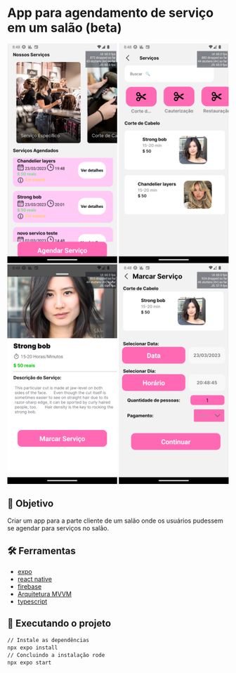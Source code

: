 # App para agendamento de serviço em um salão (beta)

<div align="center">
	<img src="./src/Assets/gitScreeshots/Screenshot_1679604502.png" width="250" alt="web"/>
  <img src="./src/Assets/gitScreeshots/Screenshot_1679604514.png" width="250" alt="web"/>
  <img src="./src/Assets/gitScreeshots/Screenshot_1679604523.png" width="250" alt="web"/>
  <img src="./src/Assets/gitScreeshots/Screenshot_1679604532.png" width="250" alt="web"/>
</div>

## :dart: Objetivo

Criar um app para a parte cliente de um salão onde os usuários pudessem se agendar para serviços no salão.

## :hammer_and_wrench: Ferramentas

- [expo](https://expo.dev)
- [react native](https://reactnative.dev)
- [firebase](https://firebase.google.com/)
- [Arquitetura MVVM](https://learn.microsoft.com/pt-br/windows/uwp/data-binding/data-binding-and-mvvm)
- [typescript](https://www.typescriptlang.org/)

## :rocket: Executando o projeto

```bash
// Instale as dependências
npx expo install
// Concluindo a instalação rode
npx expo start
```
